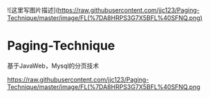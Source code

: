 ![这里写图片描述](https://raw.githubusercontent.com/jjc123/Paging-Technique/master/image/FL(%7DA8HRPS3G7X5BFL%40SFNQ.png)
# Paging-Technique
基于JavaWeb，Mysql的分页技术



https://raw.githubusercontent.com/jjc123/Paging-Technique/master/image/FL(%7DA8HRPS3G7X5BFL%40SFNQ.png
